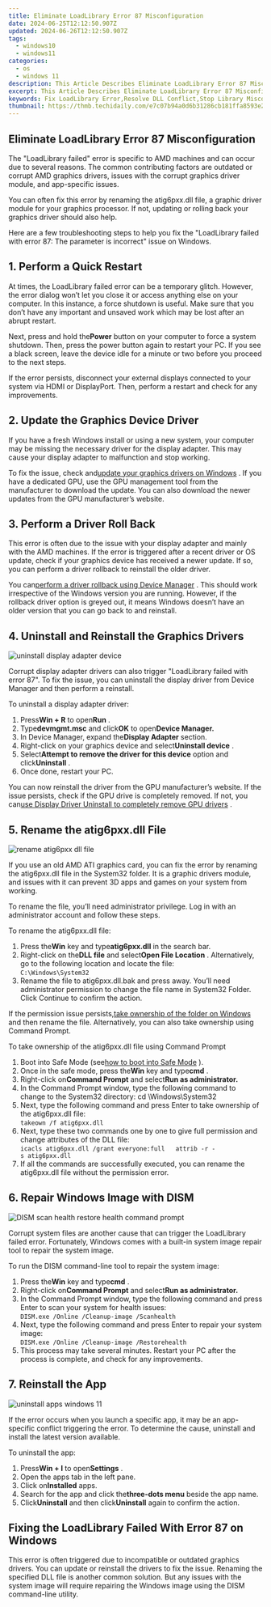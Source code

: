 ```yaml
---
title: Eliminate LoadLibrary Error 87 Misconfiguration
date: 2024-06-25T12:12:50.907Z
updated: 2024-06-26T12:12:50.907Z
tags:
  - windows10
  - windows11
categories:
  - os
  - windows 11
description: This Article Describes Eliminate LoadLibrary Error 87 Misconfiguration
excerpt: This Article Describes Eliminate LoadLibrary Error 87 Misconfiguration
keywords: Fix LoadLibrary Error,Resolve DLL Conflict,Stop Library Misconfig,Eliminate LLoadFaults,Correct Assembly Issues,Prevent DLL Mismatch,Avoid LoadError 87
thumbnail: https://thmb.techidaily.com/e7c07b94a0d6b31286cb181ffa8593e2e10d0215534d64f40b8e2e1bab83a4ee.jpg
---
```


## Eliminate LoadLibrary Error 87 Misconfiguration

 The "LoadLibrary failed" error is specific to AMD machines and can occur due to several reasons. The common contributing factors are outdated or corrupt AMD graphics drivers, issues with the corrupt graphics driver module, and app-specific issues.

 You can often fix this error by renaming the atig6pxx.dll file, a graphic driver module for your graphics processor. If not, updating or rolling back your graphics driver should also help.

 Here are a few troubleshooting steps to help you fix the "LoadLibrary failed with error 87: The parameter is incorrect" issue on Windows.

## 1\. Perform a Quick Restart

 At times, the LoadLibrary failed error can be a temporary glitch. However, the error dialog won’t let you close it or access anything else on your computer. In this instance, a force shutdown is useful. Make sure that you don’t have any important and unsaved work which may be lost after an abrupt restart.

 Next, press and hold the**Power** button on your computer to force a system shutdown. Then, press the power button again to restart your PC. If you see a black screen, leave the device idle for a minute or two before you proceed to the next steps.

 If the error persists, disconnect your external displays connected to your system via HDMI or DisplayPort. Then, perform a restart and check for any improvements.

## 2\. Update the Graphics Device Driver

 If you have a fresh Windows install or using a new system, your computer may be missing the necessary driver for the display adapter. This may cause your display adapter to malfunction and stop working.

 To fix the issue, check and[update your graphics drivers on Windows](https://www.makeuseof.com/update-graphics-drivers-in-windows-10/) . If you have a dedicated GPU, use the GPU management tool from the manufacturer to download the update. You can also download the newer updates from the GPU manufacturer’s website.

## 3\. Perform a Driver Roll Back

 This error is often due to the issue with your display adapter and mainly with the AMD machines. If the error is triggered after a recent driver or OS update, check if your graphics device has received a newer update. If so, you can perform a driver rollback to reinstall the older driver.

 You can[perform a driver rollback using Device Manager](https://www.makeuseof.com/how-to-roll-back-a-driver-in-windows-10/) . This should work irrespective of the Windows version you are running. However, if the rollback driver option is greyed out, it means Windows doesn’t have an older version that you can go back to and reinstall.

## 4\. Uninstall and Reinstall the Graphics Drivers

![uninstall display adapter device](https://static1.makeuseofimages.com/wordpress/wp-content/uploads/2023/02/uninstall-display-adapter-device.png)

 Corrupt display adapter drivers can also trigger "LoadLibrary failed with error 87". To fix the issue, you can uninstall the display driver from Device Manager and then perform a reinstall.

To uninstall a display adapter driver:

1. Press**Win + R** to open**Run** .
2. Type**devmgmt.msc** and click**OK** to open**Device Manager.**
3. In Device Manager, expand the**Display Adapter** section.
4. Right-click on your graphics device and select**Uninstall device** .
5. Select**Attempt to remove the driver for this device** option and click**Uninstall** .
6. Once done, restart your PC.

 You can now reinstall the driver from the GPU manufacturer’s website. If the issue persists, check if the GPU drive is completely removed. If not, you can[use Display Driver Uninstall to completely remove GPU drivers](https://www.makeuseof.com/how-to-cleanly-install-and-reinstall-gpu-drivers-on-windows/) .

## 5\. Rename the atig6pxx.dll File

![rename atig6pxx dll file](https://static1.makeuseofimages.com/wordpress/wp-content/uploads/2023/02/rename-atig6pxx-dll-file.jpg)

 If you use an old AMD ATI graphics card, you can fix the error by renaming the atig6pxx.dll file in the System32 folder. It is a graphic drivers module, and issues with it can prevent 3D apps and games on your system from working.

 To rename the file, you’ll need administrator privilege. Log in with an administrator account and follow these steps.

To rename the atig6pxx.dll file:

1. Press the**Win** key and type**atig6pxx.dll** in the search bar.
2. Right-click on the**DLL file** and select**Open File Location** . Alternatively, go to the following location and locate the file:  
`C:\Windows\System32`
3. Rename the file to atig6pxx.dll.bak and press away. You’ll need administrator permission to change the file name in System32 Folder. Click Continue to confirm the action.

 If the permission issue persists,[take ownership of the folder on Windows](https://www.makeuseof.com/windows-10-11-own-folder/) and then rename the file. Alternatively, you can also take ownership using Command Prompt.

To take ownership of the atig6pxx.dll file using Command Prompt

1. Boot into Safe Mode (see[how to boot into Safe Mode](https://www.makeuseof.com/windows-11-boot-safe-mode/) ).
2. Once in the safe mode, press the**Win** key and type**cmd** .
3. Right-click on**Command Prompt** and select**Run as administrator.**
4. In the Command Prompt window, type the following command to change to the System32 directory: cd \\Windows\\System32
5. Next, type the following command and press Enter to take ownership of the atig6pxx.dll file:  
`takeown /f atig6pxx.dll`
6. Next, type these two commands one by one to give full permission and change attributes of the DLL file:  
`icacls atig6pxx.dll /grant everyone:full  
attrib -r -s atig6pxx.dll`
7. If all the commands are successfully executed, you can rename the atig6pxx.dll file without the permission error.

## 6\. Repair Windows Image with DISM

![DISM scan health restore health command prompt](https://static1.makeuseofimages.com/wordpress/wp-content/uploads/2023/02/dism-scan-health-restore-health-command-prompt.jpg)

 Corrupt system files are another cause that can trigger the LoadLibrary failed error. Fortunately, Windows comes with a built-in system image repair tool to repair the system image.

To run the DISM command-line tool to repair the system image:

1. Press the**Win** key and type**cmd** .
2. Right-click on**Command Prompt** and select**Run as administrator.**
3. In the Command Prompt window, type the following command and press Enter to scan your system for health issues:  
`DISM.exe /Online /Cleanup-image /Scanhealth`
4. Next, type the following command and press Enter to repair your system image:  
`DISM.exe /Online /Cleanup-image /Restorehealth`
5. This process may take several minutes. Restart your PC after the process is complete, and check for any improvements.

## 7\. Reinstall the App

![uninstall apps windows 11](https://static1.makeuseofimages.com/wordpress/wp-content/uploads/2023/02/uninstall-apps-windows-11-1-1.jpg)

 If the error occurs when you launch a specific app, it may be an app-specific conflict triggering the error. To determine the cause, uninstall and install the latest version available.

To uninstall the app:

1. Press**Win + I** to open**Settings** .
2. Open the apps tab in the left pane.
3. Click on**Installed** apps.
4. Search for the app and click the**three-dots menu** beside the app name.
5. Click**Uninstall** and then click**Uninstall** again to confirm the action.

## Fixing the LoadLibrary Failed With Error 87 on Windows

 This error is often triggered due to incompatible or outdated graphics drivers. You can update or reinstall the drivers to fix the issue. Renaming the specified DLL file is another common solution. But any issues with the system image will require repairing the Windows image using the DISM command-line utility.

<ins class="adsbygoogle"
     style="display:block"
     data-ad-format="autorelaxed"
     data-ad-client="ca-pub-7571918770474297"
     data-ad-slot="1223367746"></ins>



<ins class="adsbygoogle"
     style="display:block"
     data-ad-client="ca-pub-7571918770474297"
     data-ad-slot="8358498916"
     data-ad-format="auto"
     data-full-width-responsive="true"></ins>


